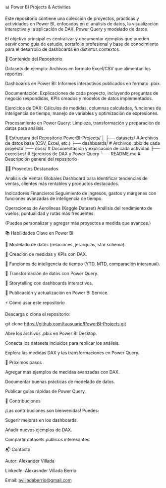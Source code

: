 📊 Power BI Projects & Activities

Este repositorio contiene una colección de proyectos, prácticas y actividades en Power BI, enfocados en el análisis de datos, la visualización interactiva y la aplicación de DAX, Power Query y modelado de datos.

El objetivo principal es centralizar y documentar ejemplos que pueden servir como guía de estudio, portafolio profesional y base de conocimiento para el desarrollo de dashboards en distintos contextos.

🚀 Contenido del Repositorio

Datasets de ejemplo: Archivos en formato Excel/CSV que alimentan los reportes.

Dashboards en Power BI: Informes interactivos publicados en formato .pbix.

Documentación: Explicaciones de cada proyecto, incluyendo preguntas de negocio respondidas, KPIs creados y modelos de datos implementados.

Ejercicios de DAX: Cálculos de medidas, columnas calculadas, funciones de inteligencia de tiempo, manejo de variables y optimización de expresiones.

Procesamiento en Power Query: Limpieza, transformación y preparación de datos para análisis.

📁 Estructura del Repositorio
PowerBI-Projects/
│
├── datasets/            # Archivos de datos base (CSV, Excel, etc.)
├── dashboards/          # Archivos .pbix de cada proyecto
├── docs/                # Documentación y explicación de cada actividad
├── exercises/           # Ejercicios de DAX y Power Query
└── README.md            # Descripción general del repositorio

🧑‍💻 Proyectos Destacados

Análisis de Ventas Globales
Dashboard para identificar tendencias de ventas, clientes más rentables y productos destacados.

Indicadores Financieros
Seguimiento de ingresos, gastos y márgenes con funciones avanzadas de inteligencia de tiempo.

Operaciones de Aerolíneas (Kaggle Dataset)
Análisis del rendimiento de vuelos, puntualidad y rutas más frecuentes.

(Puedes personalizar y agregar más proyectos a medida que avances.)

📚 Habilidades Clave en Power BI

🔹 Modelado de datos (relaciones, jerarquías, star schema).

🔹 Creación de medidas y KPIs con DAX.

🔹 Funciones de inteligencia de tiempo (YTD, MTD, comparación interanual).

🔹 Transformación de datos con Power Query.

🔹 Storytelling con dashboards interactivos.

🔹 Publicación y actualización en Power BI Service.

⚡ Cómo usar este repositorio

Descarga o clona el repositorio:

git clone https://github.com/tuusuario/PowerBI-Projects.git


Abre los archivos .pbix en Power BI Desktop.

Conecta los datasets incluidos para replicar los análisis.

Explora las medidas DAX y las transformaciones en Power Query.

📝 Próximos pasos

Agregar más ejemplos de medidas avanzadas con DAX.

Documentar buenas prácticas de modelado de datos.

Publicar guías rápidas de Power Query.

🤝 Contribuciones

¡Las contribuciones son bienvenidas! Puedes:

Sugerir mejoras en los dashboards.

Añadir nuevos ejemplos de DAX.

Compartir datasets públicos interesantes.

📬 Contacto

Autor: Alexander Villada 

LinkedIn: Alexasnder Villada Berrio

Email: avilladaberrio@gmail.com
